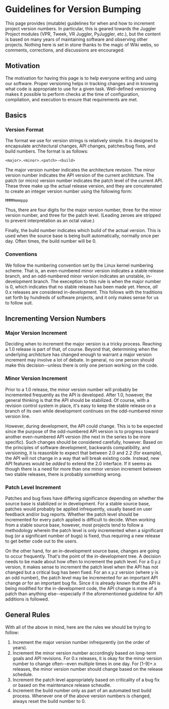 # Guidelines for Version Bumping #

This page provides (mutable) guidelines for when and how to increment project version numbers.  In particular, this is geared towards the Juggler Project modules (VPR, Tweek, VR Juggler, PyJuggler, etc.), but the content is based on many years of maintaining software and observing other projects.  Nothing here is set in stone thanks to the magic of Wiki webs, so comments, corrections, and discussions are encouraged.

## Motivation ##

The motivation for having this page is to help everyone writing and using our software.  Proper versioning helps in tracking changes and in knowing what code is appropriate to use for a given task.  Well-defined versioning makes it possible to perform checks at the time of configuration, compilation, and execution to ensure that requirements are met.

## Basics ##

### Version Format ###

The format we use for version strings is relatively simple.  It is designed to encapsulate architectural changes, API changes, patches/bug fixes, and build numbers.  The format is as follows:

```
<major>.<minor>.<patch>-<build>
```

The major version number indicates the architecture revision.  The minor version number indicates the API version of the current architcture.  The patch (or micro) version number indicates the patch level of the current API.  These three make up the actual release version, and they are concatenated to create an integer version number using the following form:

```
MMMMmmmppp
```

Thus, there are four digits for the major version number, three for the minor version number, and three for the patch level.  (Leading zeroes are stripped to prevent interpretation as an octal value.)

Finally, the build number indicates which build of the actual version.  This is used when the source base is being built automatically, normally once per day.  Often times, the build number will be 0.

### Conventions ###

We follow the numbering convention set by the Linux kernel numbering scheme.  That is, an even-numbered minor version indicates a stable release branch, and an odd-numbered minor version indicates an unstable, in-development branch.  The exeception to this rule is when the major number is 0, which indicates that no stable release has been made yet.  Hence, _all_ 0.x releases are considered in-development.  This follows with the traditions set forth by hundreds of software projects, and it only makes sense for us to follow suit.

## Incrementing Version Numbers ##

### Major Version Increment ###

Deciding when to increment the major version is a tricky process.  Reaching a 1.0 release is part of that, of course.  Beyond that, determining when the underlying architcture has changed enough to warrant a major version increment may involve a lot of debate.  In general, no one person should make this decision--unless there is only one person working on the code.

### Minor Version Increment ###

Prior to a 1.0 release, the minor version number will probably be incremented frequently as the API is developed.  After 1.0, however, the general thinking is that the API should be stabilized.  Of course, with a revision control system in place, it's easy to keep the stable release on a branch of its own while development continues on the odd-numbered minor version line.

However, during development, the API could change.	This is to be expected since the purpose of the odd-numbered API version is to progress toward another even-numbered API version (the next in the series to be more specific).  Such changes should be considered carefully, however.  Based on the principles of software development, backwards compatibility, and versioning, it is reasonble to expect that between 2.0 and 2.2 (for example), the API will not change in a way that will break existing code.  Instead, new API features would be _added_ to extend the 2.0 interface.  If it seems as though there is a need for more than one minor version increment between two stable releases, there is probably something wrong.

### Patch Level Increment ###

Patches and bug fixes have differing significance depending on whether the source base is stabilized or in development.  For a stable source base, patches would probably be applied infrequently, usually based on user feedback and/or bug reports.  Whether the patch level should be incremented for every patch applied is difficult to decide.  When working from a stable source base, however, most projects tend to follow a methodology wherein the patch level is only incremented when a significant bug (or a significant number of bugs) is fixed, thus requiring a new release to get better code out to the users.

On the other hand, for an in-development source base, changes are going to occur frequently.  That's the point of the in-development tree.  A decision needs to be made about how often to increment the patch level.  For a 0.y.z version, it makes sense to increment the patch level when the API has not changed but a critical bug has been fixed.  For an x.y.z version (where y is an odd number), the patch level may be incremented for an important API change _or_ for an important bug fix.  Since it is already known that the API is being modified for the in-development code, the API change is more of a patch than anything else--especially if the aforementioned guideline for API additions is followed.

## General Rules ##

With all of the above in mind, here are the rules we should be trying to follow:

  1. Increment the major version number infrequrently (on the order of years).
  1. Increment the minor version number accordingly based on long-term goals and API revisions.  For 0.x releases, it is okay for the minor version number to change often--even multiple times in one day.  For [1-9]+.x releases, the minor version number should change based on the release schedule.
  1. Increment the patch level appropriately based on criticality of a bug fix or based on the maintenance release scheudle.
  1. Increment the build number only as part of an automated test build process.  Whenever one of the above version numbers is changed, always reset the build number to 0.